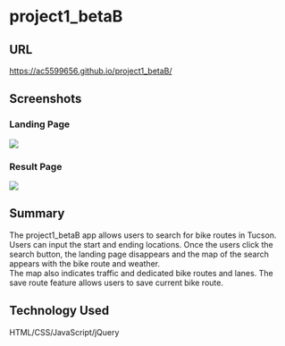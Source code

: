 # project1_betaB

## URL

https://ac5599656.github.io/project1_betaB/

## Screenshots

### Landing Page
![](images/landing_page.png)

### Result Page
![](images/result.png)

## Summary

The project1_betaB app allows users to search for bike routes in Tucson.  
Users can input the start and ending locations.  Once the users click the search button, 
the landing page disappears and the map of the search appears with the bike route and weather.  
The map also indicates traffic and dedicated bike routes and lanes.  The save route feature allows
users to save current bike route.  

## Technology Used

HTML/CSS/JavaScript/jQuery